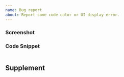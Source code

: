 ```yaml
---
name: Bug report
about: Report some code color or UI display error.
---
```

<!-- It is strongly recommended to upgrade Eva Theme to the latest version first and then see if the problem persists. -->

### Screenshot
<!-- Cut the error screenshot here. -->

### Code Snippet
<!-- Cut the error code snippet below, please note what the programming language is. -->

```

```

## Supplement
<!-- more description ? -->